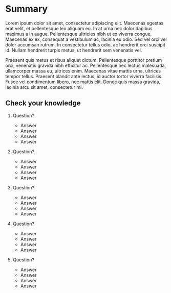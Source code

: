 # Summary



Lorem ipsum dolor sit amet, consectetur adipiscing elit. Maecenas egestas erat velit, et pellentesque leo aliquam eu. In at urna nec dolor dapibus maximus a in augue. Pellentesque ultricies nibh ut ex viverra congue. Maecenas ex ex, consequat a vestibulum ac, lacinia eu odio. Sed vel orci vel dolor accumsan rutrum. In consectetur tellus odio, ac hendrerit orci suscipit id. Nullam hendrerit turpis metus, ut hendrerit sem venenatis vel. 

Praesent quis metus et risus aliquet dictum. Pellentesque porttitor pretium orci, venenatis gravida nibh efficitur ac. Pellentesque nec lectus malesuada, ullamcorper massa eu, ultrices enim. Maecenas vitae mattis urna, ultrices tempor tellus. Praesent blandit ante lectus, id auctor tortor viverra facilisis. Fusce vel condimentum libero, nec mattis elit. Donec quis massa gravida, lacinia arcu sit amet, consectetur mi.

## Check your knowledge

1. Question?
	- Answer
	- Answer
	- Answer
	- Answer

1. Question?
	- Answer
	- Answer
	- Answer
	- Answer

1. Question?
	- Answer
	- Answer
	- Answer
	- Answer

1. Question?
	- Answer
	- Answer
	- Answer
	- Answer

1. Question?
	- Answer
	- Answer
	- Answer
	- Answer
